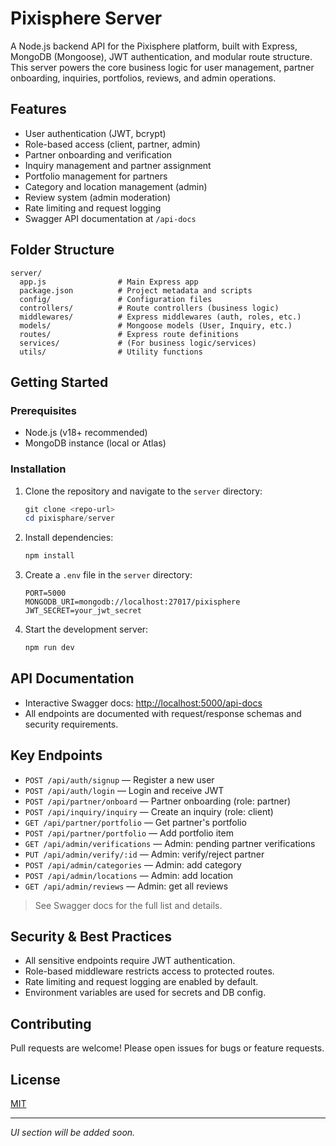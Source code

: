 # Pixisphere Server

A Node.js backend API for the Pixisphere platform, built with Express, MongoDB (Mongoose), JWT authentication, and modular route structure. This server powers the core business logic for user management, partner onboarding, inquiries, portfolios, reviews, and admin operations.

## Features
- User authentication (JWT, bcrypt)
- Role-based access (client, partner, admin)
- Partner onboarding and verification
- Inquiry management and partner assignment
- Portfolio management for partners
- Category and location management (admin)
- Review system (admin moderation)
- Rate limiting and request logging
- Swagger API documentation at `/api-docs`

## Folder Structure
```
server/
  app.js                # Main Express app
  package.json          # Project metadata and scripts
  config/               # Configuration files
  controllers/          # Route controllers (business logic)
  middlewares/          # Express middlewares (auth, roles, etc.)
  models/               # Mongoose models (User, Inquiry, etc.)
  routes/               # Express route definitions
  services/             # (For business logic/services)
  utils/                # Utility functions
```

## Getting Started

### Prerequisites
- Node.js (v18+ recommended)
- MongoDB instance (local or Atlas)

### Installation
1. Clone the repository and navigate to the `server` directory:
   ```powershell
   git clone <repo-url>
   cd pixisphare/server
   ```
2. Install dependencies:
   ```powershell
   npm install
   ```
3. Create a `.env` file in the `server` directory:
   ```env
   PORT=5000
   MONGODB_URI=mongodb://localhost:27017/pixisphere
   JWT_SECRET=your_jwt_secret
   ```
4. Start the development server:
   ```powershell
   npm run dev
   ```

## API Documentation
- Interactive Swagger docs: [http://localhost:5000/api-docs](http://localhost:5000/api-docs)
- All endpoints are documented with request/response schemas and security requirements.

## Key Endpoints
- `POST /api/auth/signup` — Register a new user
- `POST /api/auth/login` — Login and receive JWT
- `POST /api/partner/onboard` — Partner onboarding (role: partner)
- `POST /api/inquiry/inquiry` — Create an inquiry (role: client)
- `GET /api/partner/portfolio` — Get partner's portfolio
- `POST /api/partner/portfolio` — Add portfolio item
- `GET /api/admin/verifications` — Admin: pending partner verifications
- `PUT /api/admin/verify/:id` — Admin: verify/reject partner
- `POST /api/admin/categories` — Admin: add category
- `POST /api/admin/locations` — Admin: add location
- `GET /api/admin/reviews` — Admin: get all reviews

> See Swagger docs for the full list and details.

## Security & Best Practices
- All sensitive endpoints require JWT authentication.
- Role-based middleware restricts access to protected routes.
- Rate limiting and request logging are enabled by default.
- Environment variables are used for secrets and DB config.

## Contributing
Pull requests are welcome! Please open issues for bugs or feature requests.

## License
[MIT](LICENSE)

---
*UI section will be added soon.*
